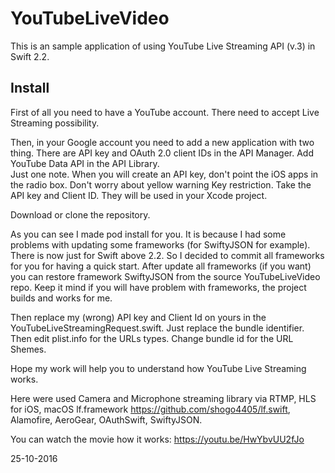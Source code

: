 # YouTubeLiveVideo

This is an sample application of using YouTube Live Streaming API (v.3) in Swift 2.2. 

## Install

First of all you need to have a YouTube account. There need to accept Live Streaming possibility.

Then, in your Google account you need to add a new application with two thing. There are API key and OAuth 2.0 client IDs in the API Manager.
Add YouTube Data API in the API Library.  
Just one note. When you will create an API key, don't point the iOS apps in the radio box. Don't worry about yellow warning Key restriction. Take the API key and Client ID. They will be used in your Xcode project.

Download or clone the repository.

As you can see I made pod install for you. It is because I had some problems with updating some frameworks (for SwiftyJSON for example). There is now just for Swift above 2.2. So I decided to commit all frameworks for you for having a quick start. After update all frameworks (if you want) you can restore framework SwiftyJSON from the source YouTubeLiveVideo repo. Keep it mind if you will have problem with frameworks, the project builds and works for me. 


Then replace my (wrong) API key and Client Id on yours in the YouTubeLiveStreamingRequest.swift.
Just replace the bundle identifier. Then edit plist.info for the URLs types. Change bundle id for the URL Shemes.

Hope my work will help you to understand how YouTube Live Streaming works.

Here were used Camera and Microphone streaming library via RTMP, HLS for iOS, macOS lf.framework https://github.com/shogo4405/lf.swift,
Alamofire,
AeroGear,
OAuthSwift,
SwiftyJSON.

You can watch the movie how it works: https://youtu.be/HwYbvUU2fJo

25-10-2016
